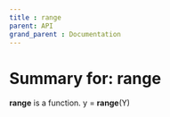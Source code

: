 ```yaml
---
title : range
parent: API
grand_parent : Documentation
---
```

# Summary for: **range**

**range** is a function.
y = **range**(Y)

